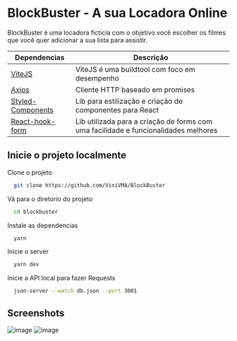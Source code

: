 # BlockBuster - A sua Locadora Online

BlockBuster é uma locadora ficticia com o objetivo você escolher os filmes que você quer adicionar a sua lista para assistir.

| Dependencias                                        | Descrição                                                                           |
| --------------------------------------------------- | ----------------------------------------------------------------------------------- |
| [ViteJS](https://vitejs.dev/)                       | ViteJS é uma buildtool com foco em desempenho                                       |
| [Axios](https://lello-dev.justdigital.com.br/)      | Cliente HTTP baseado em promises                                                    |
| [Styled-Components](https://styled-components.com/) | Lib para estilização e criação de componentes para React                            |
| [React-hook-form](https://react-hook-form.com/)     | Lib utilizada para a criação de forms com uma facilidade e funcionalidades melhores |

## Inicie o projeto localmente

Clone o projeto

```bash
  git clone https://github.com/ViniVMA/BlockBuster
```

Vá para o diretorio do projeto

```bash
  cd blockbuster
```

Instale as dependencias

```bash
  yarn
```

Inicie o server

```bash
  yarn dev
```

Inicie a API local para fazer Requests

```bash
  json-server --watch db.json --port 3001
```

## Screenshots

![image](https://user-images.githubusercontent.com/89563059/155866937-a02a60e0-e5af-4c19-b0c7-f16089b28b49.png)
![image](https://user-images.githubusercontent.com/89563059/155866944-eec5314c-b46f-470c-8172-197e1c87e9f6.png)
